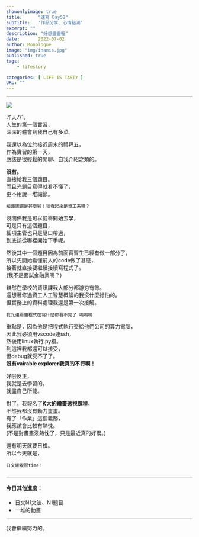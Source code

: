```yaml
---
showonlyimage: true
title:      "速寫 Day52"
subtitle:   '作品分享、心情點滴'
excerpt: ""
description: "好想畫畫喔"
date:       2022-07-02
author: Monologue    
image: "img/inanis.jpg"
published: true 
tags:
    - lifestory

categories: [ LIFE IS TASTY ]
URL: ""
---
```

***


  
![](/blog/sketch/d52-1.jpg)  
  
昨天7/1，  
人生的第一個實習，  
深深的體會到我自己有多菜。  
  
我還以為位於接近周末的禮拜五，  
作為實習的第一天，  
應該是很輕鬆的閒聊、自我介紹之類的。  
  
**沒有。**  
直接給我三個題目。  
而且光題目寫得就看不懂了，  
更不用說一堆細節。  
  
`知識圖譜是甚麼啦！我看起來是資工系嗎？`    
  
沒關係我是可以從零開始去學，  
可是只有這個題目，  
細項主管也只是隨口帶過，  
到底該從哪裡開始下手呢。  
  
然後其中一個題目因為前面實習生已經有做一部分了，  
所以先開始看懂前人的code做了甚麼，  
接著就直接要繼續接續寫程式了。  
(我不是面試金融業嗎？)  
  
雖然在學校的資訊課我大部分都游刃有餘。  
還想著修過資工人工智慧概論的我沒什麼好怕的。  
但實務上的資料處理我還是第一次接觸。  
  
`我光連看懂程式在寫什麼都看不完了 嗚嗚嗚`
 
重點是，因為他是把程式執行交給他們公司的算力電腦，  
因此我必須用vscode連ssh，  
然後用linux執行.py檔。  
到這裡我都還可以接受，  
但debug就受不了了。  
**沒有vairable explorer我真的不行啊！**
  
好啦反正，  
我就是去學習的。  
就盡自己所能。  
  
對了，我報名了**K大的繪畫透視課程**。  
不然我都沒有動力畫畫。  
有了「作業」這個義務，  
我應該會比較有熱忱。  
(不是對畫畫沒熱忱了，只是最近真的好累。)  
  
還有明天就要日檢。  
所以今天就是，  
  
`日文總複習time！`
##### 


***
#### 今日其他進度：  
* 日文N1文法、N1題目  
* 一堆的動畫
  
***

我會繼續努力的。
<!--more-->
